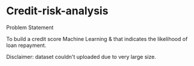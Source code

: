 # Credit-risk-analysis
Problem Statement

To build a credit score Machine Learning & that indicates the likelihood of loan repayment. 

Disclaimer: dataset couldn't uploaded due to very large size.
